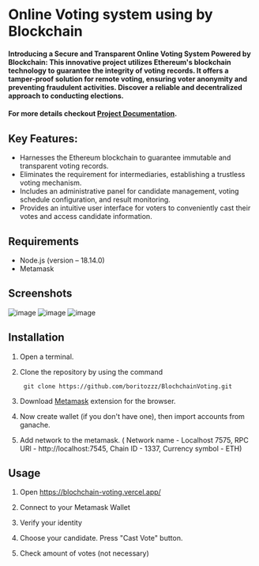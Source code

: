 #  Online Voting system using by Blockchain

#### Introducing a Secure and Transparent Online Voting System Powered by Blockchain: This innovative project utilizes Ethereum's blockchain technology to guarantee the integrity of voting records. It offers a tamper-proof solution for remote voting, ensuring voter anonymity and preventing fraudulent activities. Discover a reliable and decentralized approach to conducting elections.
#### For more details checkout [Project Documentation](XXX).

## Key Features:
-  Harnesses the Ethereum blockchain to guarantee immutable and transparent voting records.
-  Eliminates the requirement for intermediaries, establishing a trustless voting mechanism.
-  Includes an administrative panel for candidate management, voting schedule configuration, and result monitoring.
-  Provides an intuitive user interface for voters to conveniently cast their votes and access candidate information.

## Requirements
- Node.js (version – 18.14.0)
- Metamask

## Screenshots
![image](https://github.com/boritozzz/BlochchainVoting/assets/79746063/3732e33a-8167-4fa6-a256-c401d7ba0c6a)
![image](https://github.com/boritozzz/BlochchainVoting/assets/79746063/248137a2-af90-45fd-ad0d-3dc87b3520bc)
![image](https://github.com/boritozzz/BlochchainVoting/assets/79746063/a96cd644-e7ef-4d76-b395-02100e941a7f)



## Installation

1. Open a terminal.

2. Clone the repository by using the command
        
        git clone https://github.com/boritozzz/BlochchainVoting.git

   
3. Download [Metamask](https://metamask.io/download/) extension for the browser.

4. Now create wallet (if you don't have one), then import accounts from ganache.

5. Add network to the metamask. ( Network name - Localhost 7575, RPC URl - http://localhost:7545, Chain ID - 1337, Currency symbol - ETH)


## Usage

1. Open https://blochchain-voting.vercel.app/
   
3. Connect to your Metamask Wallet
   
4. Verify your identity

5. Choose your candidate. Press "Cast Vote" button.

6. Check amount of votes (not necessary)
